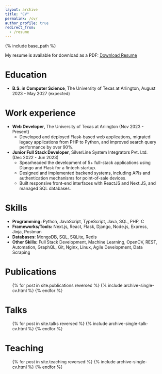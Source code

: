 ```yaml
---
layout: archive
title: "CV"
permalink: /cv/
author_profile: true
redirect_from:
  - /resume
---
```


{% include base_path %}

My resume is available for download as a PDF: <a href="{{ '/files/Resume.pdf' | relative_url }}">Download Resume</a>

Education
======
* **B.S. in Computer Science**, The University of Texas at Arlington, August 2023 - May 2027 (expected)

Work experience
======
* **Web Developer**, The University of Texas at Arlington (Nov 2023 - Present)
    * Developed and deployed Flask-based web applications, migrated legacy applications from PHP to Python, and improved search query performance by over 90%.
* **Junior Full Stack Developer**, SilverLine System Integrators Pvt. Ltd. (Dec 2022 - Jun 2023)
    * Spearheaded the development of 5+ full-stack applications using Django and Flask for a fintech startup.
    * Designed and implemented backend systems, including APIs and authentication mechanisms for point-of-sale devices.
    * Built responsive front-end interfaces with ReactJS and Next.JS, and managed SQL databases.

Skills
======
* **Programming:** Python, JavaScript, TypeScript, Java, SQL, PHP, C
* **Frameworks/Tools:** Next.js, React, Flask, Django, Node.js, Express, Jinja, Postman
* **Databases:** MongoDB, SQL, SQLite, Redis
* **Other Skills:** Full Stack Development, Machine Learning, OpenCV, REST, Automation, GraphQL, Git, Nginx, Linux, Agile Development, Data Scraping

Publications
======
<ul>{% for post in site.publications reversed %}
  {% include archive-single-cv.html %}
{% endfor %}</ul>

Talks
======
<ul>{% for post in site.talks reversed %}
  {% include archive-single-talk-cv.html %}
{% endfor %}</ul>

Teaching
======
<ul>{% for post in site.teaching reversed %}
  {% include archive-single-cv.html %}
{% endfor %}</ul>